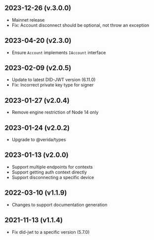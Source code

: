 2023-12-26 (v.3.0.0)
-------------------

- Mainnet release
- Fix: Account disconnect should be optional, not throw an exception

2023-04-20 (v2.3.0)
-------------------

- Ensure `Account` implements `IAccount` interface

2023-02-09 (v2.0.5)
-------------------

- Update to latest DID-JWT version (6.11.0)
- Fix: Incorrect private key type for signer

2023-01-27 (v2.0.4)
-------------------

- Remove engine restriction of Node 14 only

2023-01-24 (v2.0.2)
-------------------

- Upgrade to @verida/types


2023-01-13 (v2.0.0)
-------------------

- Support multiple endpoints for contexts
- Support getting auth context directly
- Support disconnecting a specific device

2022-03-10 (v1.1.9)
-------------------

- Changes to support documentation generation

2021-11-13 (v1.1.4)
-------------------

- Fix did-jwt to a specific version (5.7.0)